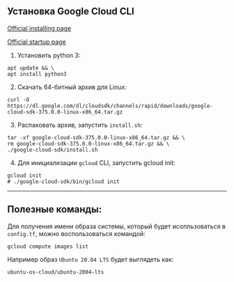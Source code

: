 ## Установка Google Cloud CLI

[Official installing page](https://cloud.google.com/sdk/docs/install#linux
)

[Official startup page](https://cloud.google.com/sdk/gcloud/reference/topic/startup)

1. Установить python 3:
```shell
apt update && \
apt install python3
```
2. Скачать  64-битный архив для Linux:
```shell
curl -O https://dl.google.com/dl/cloudsdk/channels/rapid/downloads/google-cloud-sdk-375.0.0-linux-x86_64.tar.gz
```
3. Распаковать архив, запустить `install.sh`:
```shell
tar -xf google-cloud-sdk-375.0.0-linux-x86_64.tar.gz && \
rm google-cloud-sdk-375.0.0-linux-x86_64.tar.gz && \
./google-cloud-sdk/install.sh
```
4. Для инициализации `gcloud` CLI, запустить gcloud init:
```shell
gcloud init
# ./google-cloud-sdk/bin/gcloud init
```
---
## Полезные команды:

Для получения имени образа системы, который будет исопльзоваться в `config.tf`, можно 
воспользоваться командой:
```shell
gcloud compute images list
```
Например образ `Ubuntu 20.04 LTS` будет выглядеть как:
```
ubuntu-os-cloud/ubuntu-2004-lts
```
